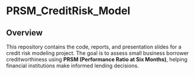 # PRSM_CreditRisk_Model

## **Overview**  
This repository contains the code, reports, and presentation slides for a credit risk modeling project. The goal is to assess small business borrower creditworthiness using **PRSM (Performance Ratio at Six Months)**, helping financial institutions make informed lending decisions.  
